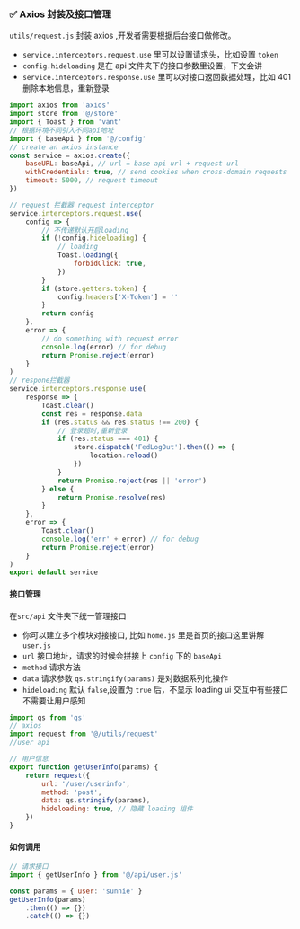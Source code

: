 ### <span id="axios">✅ Axios 封装及接口管理</span>

`utils/request.js` 封装 axios ,开发者需要根据后台接口做修改。

-   `service.interceptors.request.use` 里可以设置请求头，比如设置 `token`
-   `config.hideloading` 是在 api 文件夹下的接口参数里设置，下文会讲
-   `service.interceptors.response.use` 里可以对接口返回数据处理，比如 401 删除本地信息，重新登录

```javascript
import axios from 'axios'
import store from '@/store'
import { Toast } from 'vant'
// 根据环境不同引入不同api地址
import { baseApi } from '@/config'
// create an axios instance
const service = axios.create({
    baseURL: baseApi, // url = base api url + request url
    withCredentials: true, // send cookies when cross-domain requests
    timeout: 5000, // request timeout
})

// request 拦截器 request interceptor
service.interceptors.request.use(
    config => {
        // 不传递默认开启loading
        if (!config.hideloading) {
            // loading
            Toast.loading({
                forbidClick: true,
            })
        }
        if (store.getters.token) {
            config.headers['X-Token'] = ''
        }
        return config
    },
    error => {
        // do something with request error
        console.log(error) // for debug
        return Promise.reject(error)
    }
)
// respone拦截器
service.interceptors.response.use(
    response => {
        Toast.clear()
        const res = response.data
        if (res.status && res.status !== 200) {
            // 登录超时,重新登录
            if (res.status === 401) {
                store.dispatch('FedLogOut').then(() => {
                    location.reload()
                })
            }
            return Promise.reject(res || 'error')
        } else {
            return Promise.resolve(res)
        }
    },
    error => {
        Toast.clear()
        console.log('err' + error) // for debug
        return Promise.reject(error)
    }
)
export default service
```

#### 接口管理

在`src/api` 文件夹下统一管理接口

-   你可以建立多个模块对接接口, 比如 `home.js` 里是首页的接口这里讲解 `user.js`
-   `url` 接口地址，请求的时候会拼接上 `config` 下的 `baseApi`
-   `method` 请求方法
-   `data` 请求参数 `qs.stringify(params)` 是对数据系列化操作
-   `hideloading` 默认 `false`,设置为 `true` 后，不显示 loading ui 交互中有些接口不需要让用户感知

```javascript
import qs from 'qs'
// axios
import request from '@/utils/request'
//user api

// 用户信息
export function getUserInfo(params) {
    return request({
        url: '/user/userinfo',
        method: 'post',
        data: qs.stringify(params),
        hideloading: true, // 隐藏 loading 组件
    })
}
```

#### 如何调用

```javascript
// 请求接口
import { getUserInfo } from '@/api/user.js'

const params = { user: 'sunnie' }
getUserInfo(params)
    .then(() => {})
    .catch(() => {})
```
